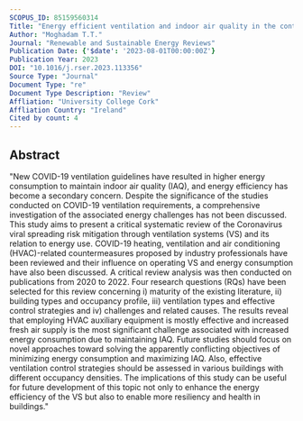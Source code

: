 ```yaml
---
SCOPUS_ID: 85159560314
Title: "Energy efficient ventilation and indoor air quality in the context of COVID-19 - A systematic review"
Author: "Moghadam T.T."
Journal: "Renewable and Sustainable Energy Reviews"
Publication Date: {'$date': '2023-08-01T00:00:00Z'}
Publication Year: 2023
DOI: "10.1016/j.rser.2023.113356"
Source Type: "Journal"
Document Type: "re"
Document Type Description: "Review"
Affliation: "University College Cork"
Affliation Country: "Ireland"
Cited by count: 4
---
```


## Abstract
"New COVID-19 ventilation guidelines have resulted in higher energy consumption to maintain indoor air quality (IAQ), and energy efficiency has become a secondary concern. Despite the significance of the studies conducted on COVID-19 ventilation requirements, a comprehensive investigation of the associated energy challenges has not been discussed. This study aims to present a critical systematic review of the Coronavirus viral spreading risk mitigation through ventilation systems (VS) and its relation to energy use. COVID-19 heating, ventilation and air conditioning (HVAC)-related countermeasures proposed by industry professionals have been reviewed and their influence on operating VS and energy consumption have also been discussed. A critical review analysis was then conducted on publications from 2020 to 2022. Four research questions (RQs) have been selected for this review concerning i) maturity of the existing literature, ii) building types and occupancy profile, iii) ventilation types and effective control strategies and iv) challenges and related causes. The results reveal that employing HVAC auxiliary equipment is mostly effective and increased fresh air supply is the most significant challenge associated with increased energy consumption due to maintaining IAQ. Future studies should focus on novel approaches toward solving the apparently conflicting objectives of minimizing energy consumption and maximizing IAQ. Also, effective ventilation control strategies should be assessed in various buildings with different occupancy densities. The implications of this study can be useful for future development of this topic not only to enhance the energy efficiency of the VS but also to enable more resiliency and health in buildings."
